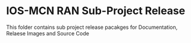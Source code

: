 # IOS-MCN RAN Sub-Project Release
This folder contains sub project release pacakges for Documentation, Relaese Images and Source Code

